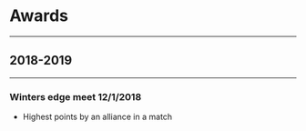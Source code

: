 # Awards
---

## 2018-2019
---

### Winters edge meet 12/1/2018
* Highest points by an alliance in a match
